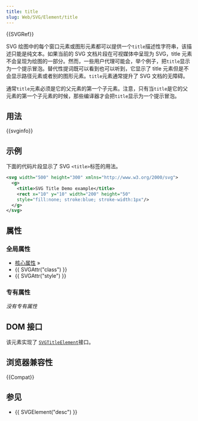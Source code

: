 ```yaml
---
title: title
slug: Web/SVG/Element/title
---
```


{{SVGRef}}

SVG 绘图中的每个窗口元素或图形元素都可以提供一个`title`描述性字符串，该描述只能是纯文本。如果当前的 SVG 文档片段在可视媒体中呈现为 SVG，title 元素不会呈现为绘图的一部分。然而，一些用户代理可能会，举个例子，把`title`显示为一个提示冒泡。替代性提词既可以看到也可以听到，它显示了 title 元素但是不会显示路径元素或者别的图形元素。`title`元素通常提升了 SVG 文档的无障碍。

通常`title`元素必须是它的父元素的第一个子元素。注意，只有当`title`是它的父元素的第一个子元素的时候，那些编译器才会把`title`显示为一个提示冒泡。

## 用法

{{svginfo}}

## 示例

下面的代码片段显示了 SVG `<title>`标签的用法。

```xml
<svg width="500" height="300" xmlns="http://www.w3.org/2000/svg">
  <g>
    <title>SVG Title Demo example</title>
    <rect x="10" y="10" width="200" height="50"
    style="fill:none; stroke:blue; stroke-width:1px"/>
  </g>
</svg>
```

## 属性

### 全局属性

- [核心属性](/zh-CN/SVG/Attribute#Core) »
- {{ SVGAttr("class") }}
- {{ SVGAttr("style") }}

### 专有属性

_没有专有属性_

## DOM 接口

该元素实现了 [`SVGTitleElement`](/zh-CN/DOM/SVGTitleElement)接口。

## 浏览器兼容性

{{Compat}}

## 参见

- {{ SVGElement("desc") }}
